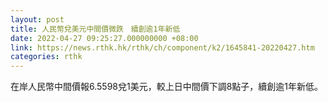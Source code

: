 ```yaml
---
layout: post
title: 人民幣兌美元中間價微跌　續創逾1年新低
date: 2022-04-27 09:25:27.000000000 +08:00
link: https://news.rthk.hk/rthk/ch/component/k2/1645841-20220427.htm
categories: rthk
---
```


在岸人民幣中間價報6.5598兌1美元，較上日中間價下調8點子，續創逾1年新低。
